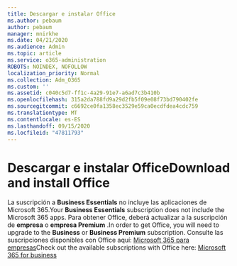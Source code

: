 ```yaml
---
title: Descargar e instalar Office
ms.author: pebaum
author: pebaum
manager: mnirkhe
ms.date: 04/21/2020
ms.audience: Admin
ms.topic: article
ms.service: o365-administration
ROBOTS: NOINDEX, NOFOLLOW
localization_priority: Normal
ms.collection: Adm_O365
ms.custom: ''
ms.assetid: c040c5d7-ff1c-4a29-91e7-a6ad7c3b410b
ms.openlocfilehash: 315a2da788fd9a29d2fb5f09e08f73bd790402fe
ms.sourcegitcommit: c6692ce0fa1358ec3529e59ca0ecdfdea4cdc759
ms.translationtype: MT
ms.contentlocale: es-ES
ms.lasthandoff: 09/15/2020
ms.locfileid: "47811793"
---
```

# <a name="download-and-install-office"></a><span data-ttu-id="f75f3-102">Descargar e instalar Office</span><span class="sxs-lookup"><span data-stu-id="f75f3-102">Download and install Office</span></span>

<span data-ttu-id="f75f3-103">La suscripción a **Business Essentials** no incluye las aplicaciones de Microsoft 365.</span><span class="sxs-lookup"><span data-stu-id="f75f3-103">Your **Business Essentials** subscription does not include the Microsoft 365 apps.</span></span> <span data-ttu-id="f75f3-104">Para obtener Office, deberá actualizar a la suscripción de **empresa** o **empresa Premium** .</span><span class="sxs-lookup"><span data-stu-id="f75f3-104">In order to get Office, you will need to upgrade to the **Business** or **Business Premium** subscription.</span></span> <span data-ttu-id="f75f3-105">Consulte las suscripciones disponibles con Office aquí: [Microsoft 365 para empresas](https://products.office.com/compare-all-microsoft-office-products?tab=2)</span><span class="sxs-lookup"><span data-stu-id="f75f3-105">Check out the available subscriptions with Office here: [Microsoft 365 for business](https://products.office.com/compare-all-microsoft-office-products?tab=2)</span></span>
  

